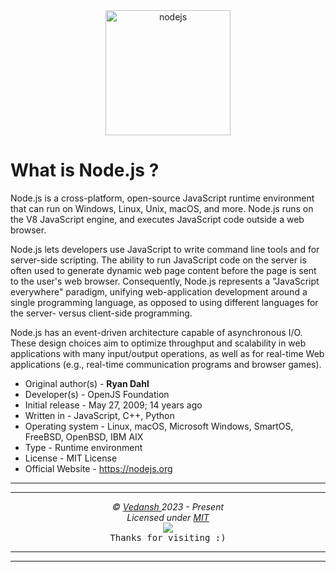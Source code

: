 <div align="center">
    <img
        src="https://cdn.jsdelivr.net/gh/offensive-vk/Icons@master/nodejs/nodejs-original.svg"
        height=200
        width=200
        alt="nodejs"
    >
</div>

# **What is Node.js** ?

Node.js is a cross-platform, open-source JavaScript runtime environment that can run on Windows, Linux, Unix, macOS, and more. Node.js runs on the V8 JavaScript engine, and executes JavaScript code outside a web browser.

Node.js lets developers use JavaScript to write command line tools and for server-side scripting. The ability to run JavaScript code on the server is often used to generate dynamic web page content before the page is sent to the user's web browser. Consequently, Node.js represents a "JavaScript everywhere" paradigm, unifying web-application development around a single programming language, as opposed to using different languages for the server- versus client-side programming.

Node.js has an event-driven architecture capable of asynchronous I/O. These design choices aim to optimize throughput and scalability in web applications with many input/output operations, as well as for real-time Web applications (e.g., real-time communication programs and browser games).

- Original author(s) - **Ryan Dahl**
- Developer(s) - OpenJS Foundation
- Initial release - May 27, 2009; 14 years ago
- Written in - JavaScript, C++, Python
- Operating system -  Linux, macOS, Microsoft Windows, SmartOS, FreeBSD, OpenBSD, IBM AIX
- Type - Runtime environment
- License - MIT License
- Official Website - <https://nodejs.org>

***
***

<p align="center">
  <i>&copy; <a href="https://github.com/offensive-vk/">Vedansh </a> 2023 - Present</i><br>
  <i>Licensed under <a href="https://mit-license.org/">MIT</a></i><br>
  <a href="https://github.com/npm-run-test"><img src="https://i.ibb.co/4KtpYxb/octocat-clean-mini.png" /></a><br>
  <kbd>Thanks for visiting :)</kbd>
</p>

***
***

